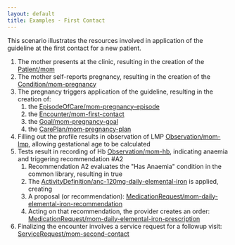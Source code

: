 ```yaml
---
layout: default
title: Examples - First Contact
---
```


This scenario illustrates the resources involved in application of the guideline at the first contact for a new patient.

1. The mother presents at the clinic, resulting in the creation of the [Patient/mom](Examples-FirstContact-patient-mom.html)
2. The mother self-reports pregnancy, resulting in the creation of the [Condition/mom-pregnancy](Examples-FirstContact-condition-mom-pregnancy.html)
3. The pregnancy triggers application of the guideline, resulting in the creation of:
    1. the [EpisodeOfCare/mom-pregnancy-episode](Examples-FirstContact-episodeofcare-mom-pregnancy-episode.html)
    2. the [Encounter/mom-first-contact](Examples-FirstContact-encounter-mom-first-contact.html)
    3. the [Goal/mom-pregnancy-goal](Examples-FirstContact-goal-mom-pregnancy-goal.html)
    4. the [CarePlan/mom-pregnancy-plan](Examples-FirstContact-careplan-mom-pregnancy-plan.html)
4. Filling out the profile results in observation of LMP [Observation/mom-lmp](Examples-FirstContact-observation-mom-lmp.html), allowing gestational age to be calculated
5. Tests result in recording of Hb [Observation/mom-hb](Examples-FirstContact-observation-mom-hb.html), indicating anaemia and triggering recommendation #A2
    1. Recommendation A2 evaluates the "Has Anaemia" condition in the common library, resulting in true
    2. The [ActivityDefinition/anc-120mg-daily-elemental-iron](ActivityDefinition-anc-120mg-daily-elemental-iron.html) is applied, creating
    3. A proposal (or recommendation): [MedicationRequest/mom-daily-elemental-iron-recommendation](Examples-FirstContact-medicationrequest-mom-daily-elemental-iron-recommendation.html)
    4. Acting on that recommendation, the provider creates an order: [MedicationRequest/mom-daily-elemental-iron-prescription](Examples-FirstContact-medicationrequest-mom-daily-elemental-iron-prescription.html)
6. Finalizing the encounter involves a service request for a followup visit: [ServiceRequest/mom-second-contact](Examples-FirstContact-servicerequest-mom-second-contact.html)
